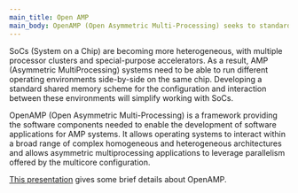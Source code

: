 ```yaml
---
main_title: Open AMP
main_body: OpenAMP (Open Asymmetric Multi-Processing) seeks to standardize the interactions between operating environments in a heterogeneous embedded system through open source solutions for Asymmetric MultiProcessing (AMP).
---
```


SoCs (System on a Chip) are becoming more heterogeneous, with multiple processor clusters and special-purpose accelerators. As a result, AMP (Asymmetric MultiProcessing) systems need to be able to run different operating environments side-by-side on the same chip. Developing a standard shared memory scheme for the configuration and interaction between these environments will simplify working with SoCs.

OpenAMP (Open Asymmetric Multi-Processing) is a framework providing the software components needed to enable the development of software applications for AMP systems. It allows operating systems to interact within a broad range of complex homogeneous and heterogeneous architectures and allows asymmetric multiprocessing applications to leverage parallelism offered by the multicore configuration.

[This presentation](/docs/presentations/OpenAMP-Elevator-Pitch-2022-Q1.pdf) gives some brief details about OpenAMP.

